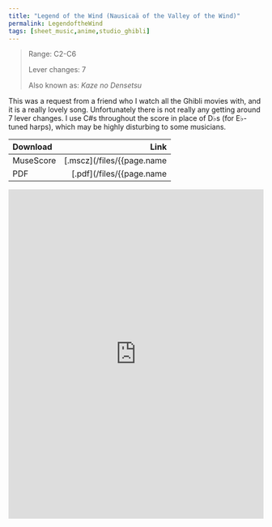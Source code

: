```yaml
---
title: "Legend of the Wind (Nausicaä of the Valley of the Wind)"
permalink: LegendoftheWind
tags: [sheet_music,anime,studio_ghibli]
---
```


> Range: C2-C6
>
> Lever changes: 7
>
> Also known as: _Kaze no Densetsu_

This was a request from a friend who I watch all the Ghibli movies with, and it is a really lovely song. Unfortunately there is not really any getting around 7 lever changes. I use C#s throughout the score in place of D♭s (for E♭-tuned harps), which may be highly disturbing to some musicians.

| Download          | Link |
| :---------------- | ---: |
| MuseScore         | [.mscz](/files/{{page.name | slice: 11, 99 | replace:'.md','.mscz'}}) |
| PDF               | [.pdf](/files/{{page.name | slice: 11, 99 | replace:'.md','.pdf'}}) |

<object data="/files/{{page.name | slice: 11, 99 | replace:'.md','.pdf'}}" type='application/pdf'>
<iframe src="https://docs.google.com/viewer?url=https://harp.nebtown.info/files/{{page.name | slice: 11, 99 | replace:'.md','.pdf'}}&embedded=true" style="width:100%; height:650px;" frameborder="0"></iframe>
</object>
